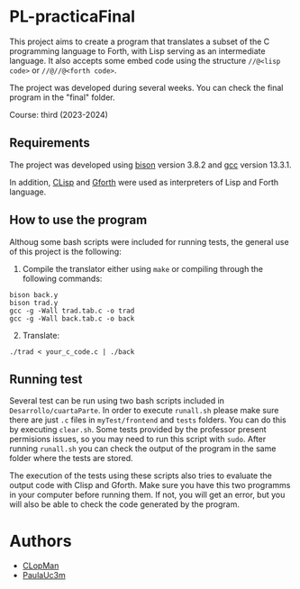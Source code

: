 # PL-practicaFinal
This project aims to create a program that translates a subset of the C programming language to Forth, with Lisp serving as an intermediate language. It also accepts some embed code using the structure `//@<lisp code>` or `//@//@<forth code>`.

The project was developed during several weeks. You can check the final program in the "final" folder. 

Course: third (2023-2024)
## Requirements
The project was developed using [bison](https://www.gnu.org/software/bison/) version 3.8.2 and [gcc](https://gcc.gnu.org/) version 13.3.1.

In addition, [CLisp](https://clisp.sourceforge.io/) and [Gforth](https://gforth.org/) were used as interpreters of Lisp and Forth language.

## How to use the program
Althoug some bash scripts were included for running tests, the general use of this project is the following: 
1. Compile the translator either using `make` or compiling through the following commands: 
```
bison back.y
bison trad.y
gcc -g -Wall trad.tab.c -o trad
gcc -g -Wall back.tab.c -o back
```
2. Translate: 
```
./trad < your_c_code.c | ./back
```
## Running test
Several test can be run using two bash scripts included in `Desarrollo/cuartaParte`. In order to execute `runall.sh` please make sure there are just `.c` files in `myTest/frontend` and `tests` folders. You can do this by executing `clear.sh`. Some tests provided by the professor present permisions issues, so you may need to run this script with `sudo`. After running `runall.sh` you can check the output of the program in the same folder where the tests are stored.

The execution of the tests using these scripts also tries to evaluate the output code with Clisp and Gforth. Make sure you have this two programms in your computer before running them. If not, you will get an error, but you will also be able to check the code generated by the program.

# Authors 
- [CLopMan](https://github.com/CLopMan)
- [PaulaUc3m](https://github.com/PaulaUc3m)
